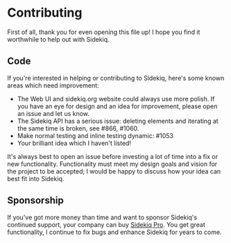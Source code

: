 # Contributing

First of all, thank you for even opening this file up!  I hope you find
it worthwhile to help out with Sidekiq.


## Code

If you're interested in helping or contributing to Sidekiq, here's
some known areas which need improvement:

* The Web UI and sidekiq.org website could always use more polish.  If you have an eye for design and an idea for improvement, please open an issue and let us know.
* The Sidekiq API has a serious issue: deleting elements and iterating
  at the same time is broken, see #866, #1060.
* Make normal testing and inline testing dynamic: #1053
* Your brilliant idea which I haven't listed!

It's always best to open an issue before investing a lot of time into a
fix or new functionality.  Functionality must meet my design goals and
vision for the project to be accepted; I would be happy to discuss how
your idea can best fit into Sidekiq.


## Sponsorship

If you've got more money than time and want to sponsor Sidekiq's continued support, your company can buy [Sidekiq Pro](http://sidekiq.org/pro).  You get great functionality, I continue to fix bugs and enhance Sidekiq for years to come.
